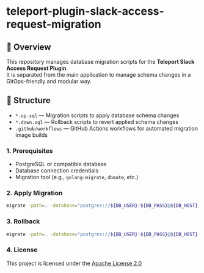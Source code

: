 # teleport-plugin-slack-access-request-migration

## 📌 Overview
This repository manages database migration scripts for the **Teleport Slack Access Request Plugin**.  
It is separated from the main application to manage schema changes in a GitOps-friendly and modular way.

## 📂 Structure
- `*.up.sql` — Migration scripts to apply database schema changes  
- `*.down.sql` — Rollback scripts to revert applied schema changes  
- `.github/workflows` — GitHub Actions workflows for automated migration image builds

### 1. Prerequisites
- PostgreSQL or compatible database
- Database connection credentials
- Migration tool (e.g., `golang-migrate`, `dbmate`, etc.)

### 2. Apply Migration
```bash
migrate -path=. -database="postgres://${DB_USER}:${DB_PASS}@${DB_HOST}:${DB_PORT}/${DB_NAME}?sslmode=disable" up
```

### 3. Rollback
```bash
migrate -path=. -database="postgres://${DB_USER}:${DB_PASS}@${DB_HOST}:${DB_PORT}/${DB_NAME}?sslmode=disable" down
```

### 4. License

This project is licensed under the [Apache License 2.0](LICENSE)